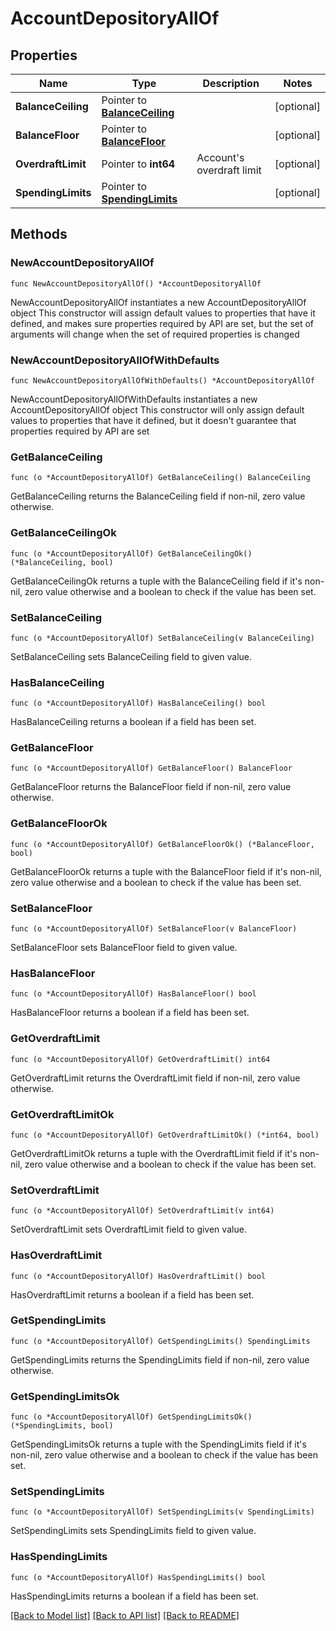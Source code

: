 # AccountDepositoryAllOf

## Properties

Name | Type | Description | Notes
------------ | ------------- | ------------- | -------------
**BalanceCeiling** | Pointer to [**BalanceCeiling**](BalanceCeiling.md) |  | [optional] 
**BalanceFloor** | Pointer to [**BalanceFloor**](BalanceFloor.md) |  | [optional] 
**OverdraftLimit** | Pointer to **int64** | Account&#39;s overdraft limit | [optional] 
**SpendingLimits** | Pointer to [**SpendingLimits**](SpendingLimits.md) |  | [optional] 

## Methods

### NewAccountDepositoryAllOf

`func NewAccountDepositoryAllOf() *AccountDepositoryAllOf`

NewAccountDepositoryAllOf instantiates a new AccountDepositoryAllOf object
This constructor will assign default values to properties that have it defined,
and makes sure properties required by API are set, but the set of arguments
will change when the set of required properties is changed

### NewAccountDepositoryAllOfWithDefaults

`func NewAccountDepositoryAllOfWithDefaults() *AccountDepositoryAllOf`

NewAccountDepositoryAllOfWithDefaults instantiates a new AccountDepositoryAllOf object
This constructor will only assign default values to properties that have it defined,
but it doesn't guarantee that properties required by API are set

### GetBalanceCeiling

`func (o *AccountDepositoryAllOf) GetBalanceCeiling() BalanceCeiling`

GetBalanceCeiling returns the BalanceCeiling field if non-nil, zero value otherwise.

### GetBalanceCeilingOk

`func (o *AccountDepositoryAllOf) GetBalanceCeilingOk() (*BalanceCeiling, bool)`

GetBalanceCeilingOk returns a tuple with the BalanceCeiling field if it's non-nil, zero value otherwise
and a boolean to check if the value has been set.

### SetBalanceCeiling

`func (o *AccountDepositoryAllOf) SetBalanceCeiling(v BalanceCeiling)`

SetBalanceCeiling sets BalanceCeiling field to given value.

### HasBalanceCeiling

`func (o *AccountDepositoryAllOf) HasBalanceCeiling() bool`

HasBalanceCeiling returns a boolean if a field has been set.

### GetBalanceFloor

`func (o *AccountDepositoryAllOf) GetBalanceFloor() BalanceFloor`

GetBalanceFloor returns the BalanceFloor field if non-nil, zero value otherwise.

### GetBalanceFloorOk

`func (o *AccountDepositoryAllOf) GetBalanceFloorOk() (*BalanceFloor, bool)`

GetBalanceFloorOk returns a tuple with the BalanceFloor field if it's non-nil, zero value otherwise
and a boolean to check if the value has been set.

### SetBalanceFloor

`func (o *AccountDepositoryAllOf) SetBalanceFloor(v BalanceFloor)`

SetBalanceFloor sets BalanceFloor field to given value.

### HasBalanceFloor

`func (o *AccountDepositoryAllOf) HasBalanceFloor() bool`

HasBalanceFloor returns a boolean if a field has been set.

### GetOverdraftLimit

`func (o *AccountDepositoryAllOf) GetOverdraftLimit() int64`

GetOverdraftLimit returns the OverdraftLimit field if non-nil, zero value otherwise.

### GetOverdraftLimitOk

`func (o *AccountDepositoryAllOf) GetOverdraftLimitOk() (*int64, bool)`

GetOverdraftLimitOk returns a tuple with the OverdraftLimit field if it's non-nil, zero value otherwise
and a boolean to check if the value has been set.

### SetOverdraftLimit

`func (o *AccountDepositoryAllOf) SetOverdraftLimit(v int64)`

SetOverdraftLimit sets OverdraftLimit field to given value.

### HasOverdraftLimit

`func (o *AccountDepositoryAllOf) HasOverdraftLimit() bool`

HasOverdraftLimit returns a boolean if a field has been set.

### GetSpendingLimits

`func (o *AccountDepositoryAllOf) GetSpendingLimits() SpendingLimits`

GetSpendingLimits returns the SpendingLimits field if non-nil, zero value otherwise.

### GetSpendingLimitsOk

`func (o *AccountDepositoryAllOf) GetSpendingLimitsOk() (*SpendingLimits, bool)`

GetSpendingLimitsOk returns a tuple with the SpendingLimits field if it's non-nil, zero value otherwise
and a boolean to check if the value has been set.

### SetSpendingLimits

`func (o *AccountDepositoryAllOf) SetSpendingLimits(v SpendingLimits)`

SetSpendingLimits sets SpendingLimits field to given value.

### HasSpendingLimits

`func (o *AccountDepositoryAllOf) HasSpendingLimits() bool`

HasSpendingLimits returns a boolean if a field has been set.


[[Back to Model list]](../README.md#documentation-for-models) [[Back to API list]](../README.md#documentation-for-api-endpoints) [[Back to README]](../README.md)


